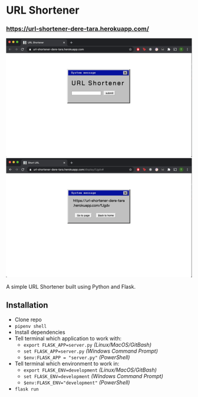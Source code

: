 # URL Shortener

### https://url-shortener-dere-tara.herokuapp.com/

![Screenshot](homepage.png)
![Screenshot](urlpage.png)

A simple URL Shortener built using Python and Flask.

## Installation

- Clone repo
- `pipenv shell`
- Install dependencies
- Tell terminal which application to work with:
  - `export FLASK_APP=server.py` _(Linux/MacOS/GitBash)_
  - `set FLASK_APP=server.py` _(Windows Command Prompt)_
  - `$env:FLASK_APP = "server.py"` _(PowerShell)_
- Tell terminal which environment to work in:
  - `export FLASK_ENV=development` _(Linux/MacOS/GitBash)_
  - `set FLASK_ENV=development` _(Windows Command Prompt)_
  - `$env:FLASK_ENV="development"` _(PowerShell)_
- `flask run`
